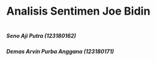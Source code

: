 <h1>Analisis Sentimen Joe Bidin<h1>
  <h5>Seno Aji Putra (123180162) <h5>
  <h5>Demas Arvin Purba Anggana (123180171) <h5>
